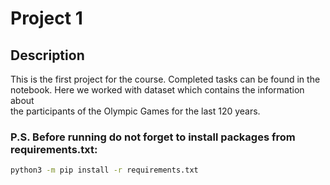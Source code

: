 # Project 1

## Description

This is the first project for the course. Completed tasks can be found in the notebook. Here we worked with dataset which contains the information about  
the participants of the Olympic Games for the last 120 years. 

### P.S. Before running do not forget to install packages from requirements.txt:

```bash
python3 -m pip install -r requirements.txt
```
